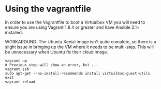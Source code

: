 

# Using the vagrantfile

In order to use the Vagrantfile to boot a Virtualbox
VM you will need to ensure you are using Vagrant 1.8.4 
or greater and have Ansible 2.1+ installed.

WORKAROUND: The Ubuntu Xenial image isn't quite complete, so there 
is a slight issue in bringing up the VM where it needs 
to be multi-step. This will be unnecessary when Ubuntu fix their
cloud image.

```
vagrant up
# Previous step will show an error, but ...
vagrant ssh
sudo apt-get --no-install-recommends install virtualbox-guest-utils
exit
vagrant reload
```

